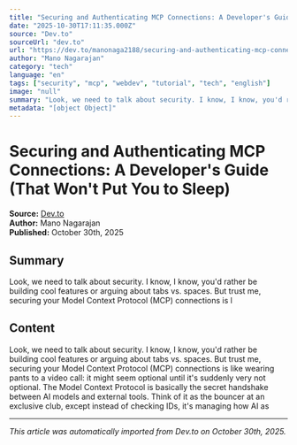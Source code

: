 ```yaml
---
title: "Securing and Authenticating MCP Connections: A Developer's Guide (That Won't Put You to Sleep)"
date: "2025-10-30T17:11:35.000Z"
source: "Dev.to"
sourceUrl: "dev.to"
url: "https://dev.to/manonaga2188/securing-and-authenticating-mcp-connections-a-developers-guide-that-wont-put-you-to-sleep-p3d"
author: "Mano Nagarajan"
category: "tech"
language: "en"
tags: ["security", "mcp", "webdev", "tutorial", "tech", "english"]
image: "null"
summary: "Look, we need to talk about security. I know, I know, you'd rather be building cool features or arguing about tabs vs. spaces. But trust me, securing your Model Context Protocol (MCP) connections is l"
metadata: "[object Object]"
---
```


# Securing and Authenticating MCP Connections: A Developer's Guide (That Won't Put You to Sleep)

**Source:** [Dev.to](https://dev.to/manonaga2188/securing-and-authenticating-mcp-connections-a-developers-guide-that-wont-put-you-to-sleep-p3d)  
**Author:** Mano Nagarajan  
**Published:** October 30th, 2025  

## Summary

Look, we need to talk about security. I know, I know, you'd rather be building cool features or arguing about tabs vs. spaces. But trust me, securing your Model Context Protocol (MCP) connections is l

## Content

Look, we need to talk about security. I know, I know, you'd rather be building cool features or arguing about tabs vs. spaces. But trust me, securing your Model Context Protocol (MCP) connections is like wearing pants to a video call: it might seem optional until it's suddenly very not optional. The Model Context Protocol is basically the secret handshake between AI models and external tools. Think of it as the bouncer at an exclusive club, except instead of checking IDs, it's managing how AI as

---

*This article was automatically imported from Dev.to on October 30th, 2025.*
